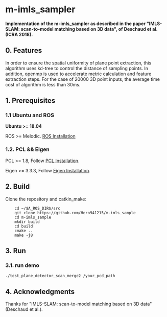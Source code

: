 # m-imls_sampler

**Implementation of the m-imls_sampler as described in the paper "IMLS-SLAM: scan-to-model matching based on 3D data", of Deschaud et al. (ICRA 2018).**

## 0. Features
In order to ensure the spatial uniformity of plane point extraction, this algorithm uses kd-tree to control the distance of sampling points. In addition, openmp is used to accelerate metric calculation and feature extraction steps. For the case of 20000 3D point inputs, the average time cost of algorithm is less than 30ms.

## 1. Prerequisites
### 1.1 **Ubuntu** and **ROS**
**Ubuntu >= 18.04**

ROS    >= Melodic. [ROS Installation](http://wiki.ros.org/ROS/Installation)

### 1.2. **PCL && Eigen**
PCL    >= 1.8,   Follow [PCL Installation](http://www.pointclouds.org/downloads/linux.html).

Eigen  >= 3.3.3, Follow [Eigen Installation](http://eigen.tuxfamily.org/index.php?title=Main_Page).

## 2. Build

Clone the repository and catkin_make:

```
    cd ~/$A_ROS_DIR$/src
    git clone https://github.com/Hero941215/m-imls_sample
    cd m-imls_sample
    mkdir build
    cd build
    cmake ..
    make -j8
```

## 3. Run
### 3.1. **run demo**

    ./test_plane_detector_scan_merge2 /your_pcd_path

## 4. Acknowledgments

Thanks for "IMLS-SLAM: scan-to-model matching based on 3D data"(Deschaud et al.).

